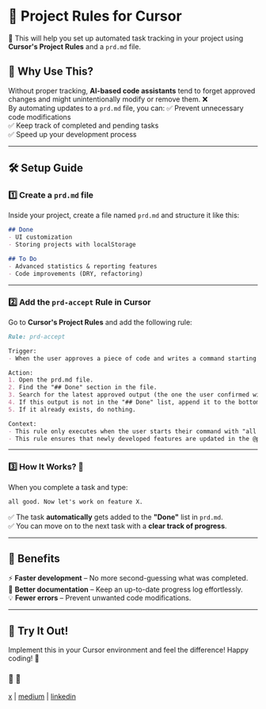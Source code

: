 # 🚀 Project Rules for Cursor

🎯 This will help you set up automated task tracking in your project using **Cursor's Project Rules** and a `prd.md` file. 

## 📌 Why Use This?
Without proper tracking, **AI-based code assistants** tend to forget approved changes and might unintentionally modify or remove them. ❌  
By automating updates to a `prd.md` file, you can:
✅ Prevent unnecessary code modifications  
✅ Keep track of completed and pending tasks  
✅ Speed up your development process  

---

## 🛠️ Setup Guide

### 1️⃣ Create a `prd.md` file
Inside your project, create a file named `prd.md` and structure it like this:

```md
## Done
- UI customization
- Storing projects with localStorage

## To Do
- Advanced statistics & reporting features
- Code improvements (DRY, refactoring)
```

---

### 2️⃣ Add the `prd-accept` Rule in Cursor

Go to **Cursor's Project Rules** and add the following rule:

```md
Rule: prd-accept

Trigger:
- When the user approves a piece of code and writes a command starting with "all good", this rule is triggered.

Action:
1. Open the prd.md file.
2. Find the "## Done" section in the file.
3. Search for the latest approved output (the one the user confirmed with "all good") in this section.
4. If this output is not in the "## Done" list, append it to the bottom.
5. If it already exists, do nothing.

Context:
- This rule only executes when the user starts their command with "all good".
- This rule ensures that newly developed features are updated in the @prd.md file.
```

---

### 3️⃣ How It Works? 🤔
When you complete a task and type:
```md
all good. Now let's work on feature X.
```
✅ The task **automatically** gets added to the **"Done"** list in `prd.md`.  
✅ You can move on to the next task with a **clear track of progress**.  

---

## 🎯 Benefits
⚡ **Faster development** – No more second-guessing what was completed.  
📝 **Better documentation** – Keep an up-to-date progress log effortlessly.  
💡 **Fewer errors** – Prevent unwanted code modifications.  

---

## 🚀 Try It Out!
Implement this in your Cursor environment and feel the difference! Happy coding! 🎉

### 👋 🍉
[x](https://x.com/mergencdev) | [medium](https://mergenc.medium.com) | [linkedin](https://www.linkedin.com/in/mehmet-ergenc)
